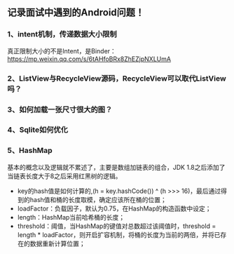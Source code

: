 ## 记录面试中遇到的Android问题！

### 1、intent机制，传递数据大小限制
真正限制大小的不是Intent，是Binder：</br>
https://mp.weixin.qq.com/s/6tAHfoBRx8ZhEZjpNXLUmA

### 2、ListView与RecycleView源码，RecycleView可以取代ListView吗？

### 3、如何加载一张尺寸很大的图？

### 4、Sqlite如何优化

### 5、HashMap
基本的概念以及逻辑就不累述了，主要是数组加链表的组合，JDK 1.8之后添加了当链表长度大于8之后采用红黑树的逻辑。
* key的hash值是如何计算的,(h = key.hashCode()) ^ (h >>> 16)，最后通过得到的hash值和桶的长度取模，确定应该所在桶的位置；
* loadFactor：负载因子，默认为0.75，在HashMap的构造函数中设定；
* length：HashMap当前哈希桶的长度；
* threshold：阈值，当HashMap的键值对总数超过该阈值时，threshold = length * loadFactor，则开启扩容机制，将桶的长度为当前的两倍，并将已存在的数据重新计算位置； 
